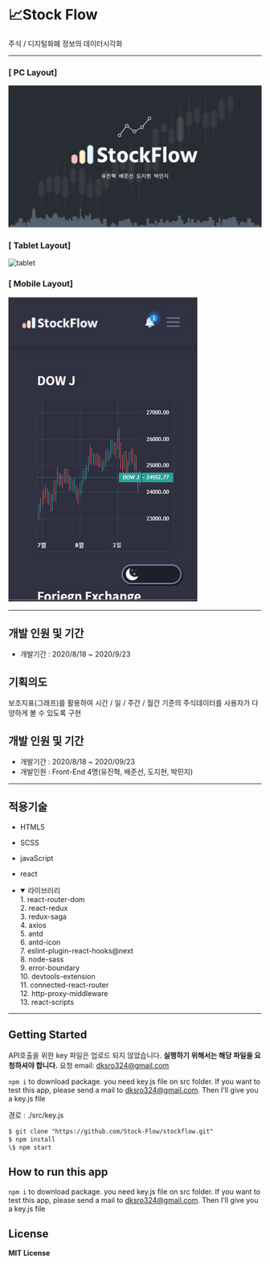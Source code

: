 # 📈Stock Flow

주식 / 디지털화폐 정보의 데이터시각화

---

### [ PC Layout]

[![StockFlow video](./public/images/stock-flow-thumbnail.png)](https://youtu.be/LnK441eviAA)

### [ Tablet Layout]

![tablet](./public/images/tablet.gif)

### [ Mobile Layout]

![tablet](./public/images/mobile.gif)

---

## **개발 인원 및 기간**

- 개발기간 : 2020/8/18 ~ 2020/9/23

## **기획의도**

보조지표(그래프)를 활용하여
시간 / 일 / 주간 / 월간 기준의 주식데이터를
사용자가 다양하게 볼 수 있도록 구현

## **개발 인원 및 기간**

- 개발기간 : 2020/8/18 ~ 2020/09/23
- 개발인원 : Front-End 4명(유진혁, 배준선, 도지현, 박민지)

---

## 적용기술

- HTML5

- SCSS

- javaScript

- react

- <details open>
  <summary>라이브러리</summary>
  1. react-router-dom<br>
  2. react-redux<br>
  3. redux-saga<br>
  4. axios<br>
  5. antd<br>
  6. antd-icon<br>
  7. eslint-plugin-react-hooks@next<br>
  8. node-sass<br>
  9. error-boundary<br>
  10. devtools-extension<br>
  11. connected-react-router<br>
  12. http-proxy-middleware<br>
  13. react-scripts<br>
  </details>

---

## **Getting Started**

API호출을 위한 key 파일은 업로드 되지 않았습니다.
**실행하기 위해서는 해당 파일을 요청하셔야 합니다.**
요청 email: dksro324@gmail.com

`npm i` to download package. you need key.js file on src folder. If you want to test this app, please send a mail to dksro324@gmail.com. Then I'll give you a key.js file

경로 : ./src/key.js

```
$ git clone "https://github.com/Stock-Flow/stockflow.git"
$ npm install
\$ npm start

```

## **How to run this app**

`npm i` to download package. you need key.js file on src folder. If you want to test this app, please send a mail to dksro324@gmail.com. Then I'll give you a key.js file

## **License**

**MIT License**

